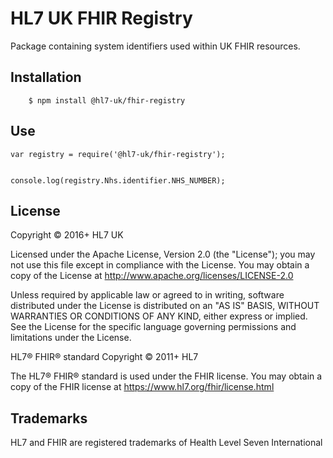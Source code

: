 # HL7 UK FHIR Registry
Package containing system identifiers used within UK FHIR resources.

## Installation

````
    $ npm install @hl7-uk/fhir-registry
````

## Use
````
var registry = require('@hl7-uk/fhir-registry');


console.log(registry.Nhs.identifier.NHS_NUMBER);
````


## License
Copyright © 2016+ HL7 UK

Licensed under the Apache License, Version 2.0 (the "License"); you may not use this file except in compliance with the License. You may obtain a copy of the License at http://www.apache.org/licenses/LICENSE-2.0

Unless required by applicable law or agreed to in writing, software distributed under the License is distributed on an "AS IS" BASIS, WITHOUT WARRANTIES OR CONDITIONS OF ANY KIND, either express or implied. See the License for the specific language governing permissions and limitations under the License.

HL7® FHIR® standard Copyright © 2011+ HL7

The HL7® FHIR® standard is used under the FHIR license. You may obtain a copy of the FHIR license at https://www.hl7.org/fhir/license.html

## Trademarks

HL7 and FHIR are registered trademarks of Health Level Seven International
